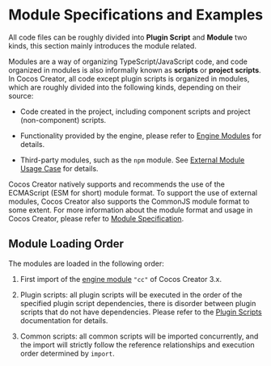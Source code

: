 # Module Specifications and Examples

All code files can be roughly divided into **Plugin Script** and **Module** two kinds, this section mainly introduces the module related.

Modules are a way of organizing TypeScript/JavaScript code, and code organized in modules is also informally known as **scripts** or **project scripts**. In Cocos Creator, all code except plugin scripts is organized in modules, which are roughly divided into the following kinds, depending on their source:

- Code created in the project, including component scripts and project (non-component) scripts.

- Functionality provided by the engine, please refer to [Engine Modules](./engine.md) for details.

- Third-party modules, such as the `npm` module. See [External Module Usage Case](./example.md) for details.

Cocos Creator natively supports and recommends the use of the ECMAScript (ESM for short) module format. To support the use of external modules, Cocos Creator also supports the CommonJS module format to some extent. For more information about the module format and usage in Cocos Creator, please refer to [Module Specification](./spec.md).

## Module Loading Order

The modules are loaded in the following order:

1. First import of the [engine module](./engine.md) `"cc"` of Cocos Creator 3.x.

2. Plugin scripts: all plugin scripts will be executed in the order of the specified plugin script dependencies, there is disorder between plugin scripts that do not have dependencies. Please refer to the [Plugin Scripts](../external-scripts.md) documentation for details.

3. Common scripts: all common scripts will be imported concurrently, and the import will strictly follow the reference relationships and execution order determined by `import`.
